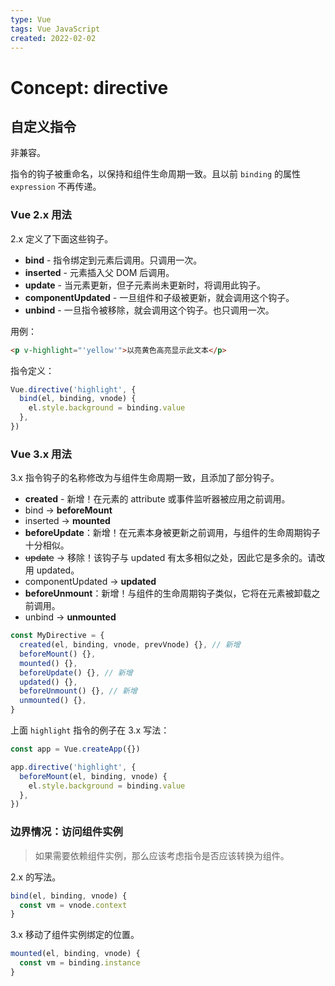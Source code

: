 ```yaml
---
type: Vue
tags: Vue JavaScript
created: 2022-02-02
---
```


# Concept: directive

## 自定义指令

非兼容。

指令的钩子被重命名，以保持和组件生命周期一致。且以前 `binding` 的属性 `expression` 不再传递。

### Vue 2.x 用法

2.x 定义了下面这些钩子。

- **bind** - 指令绑定到元素后调用。只调用一次。
- **inserted** - 元素插入父 DOM 后调用。
- **update** - 当元素更新，但子元素尚未更新时，将调用此钩子。
- **componentUpdated** - 一旦组件和子级被更新，就会调用这个钩子。
- **unbind** - 一旦指令被移除，就会调用这个钩子。也只调用一次。

用例：

```html
<p v-highlight="'yellow'">以亮黄色高亮显示此文本</p>
```

指令定义：

```js
Vue.directive('highlight', {
  bind(el, binding, vnode) {
    el.style.background = binding.value
  },
})
```

### Vue 3.x 用法

3.x 指令钩子的名称修改为与组件生命周期一致，且添加了部分钩子。

- **created** - 新增！在元素的 attribute 或事件监听器被应用之前调用。
- bind → **beforeMount**
- inserted → **mounted**
- **beforeUpdate**：新增！在元素本身被更新之前调用，与组件的生命周期钩子十分相似。
- ~~update~~ → 移除！该钩子与 updated 有太多相似之处，因此它是多余的。请改用 updated。
- componentUpdated → **updated**
- **beforeUnmount**：新增！与组件的生命周期钩子类似，它将在元素被卸载之前调用。
- unbind -> **unmounted**

```js
const MyDirective = {
  created(el, binding, vnode, prevVnode) {}, // 新增
  beforeMount() {},
  mounted() {},
  beforeUpdate() {}, // 新增
  updated() {},
  beforeUnmount() {}, // 新增
  unmounted() {},
}
```

上面 `highlight` 指令的例子在 3.x 写法：

```js
const app = Vue.createApp({})

app.directive('highlight', {
  beforeMount(el, binding, vnode) {
    el.style.background = binding.value
  },
})
```

### 边界情况：访问组件实例

> 如果需要依赖组件实例，那么应该考虑指令是否应该转换为组件。

2.x 的写法。

```js
bind(el, binding, vnode) {
  const vm = vnode.context
}
```

3.x 移动了组件实例绑定的位置。

```js
mounted(el, binding, vnode) {
  const vm = binding.instance
}
```
